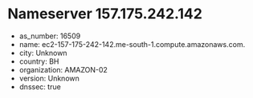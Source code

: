 # Nameserver 157.175.242.142

* as_number: 16509
* name: ec2-157-175-242-142.me-south-1.compute.amazonaws.com.
* city: Unknown
* country: BH
* organization: AMAZON-02
* version: Unknown
* dnssec: true
